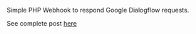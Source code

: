 Simple PHP Webhook to respond Google Dialogflow requests.

See complete post [here](https://medium.com/@mariojr.rcosta/como-construir-um-chatbot-do-whatsapp-usando-twilio-dialogflow-e-php-7a6eef4adcc2)
